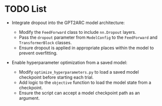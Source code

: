 # TODO List

- Integrate dropout into the GPT2ARC model architecture:
  - Modify the `FeedForward` class to include `nn.Dropout` layers.
  - Pass the `dropout` parameter from `ModelConfig` to the `FeedForward` and `TransformerBlock` classes.
  - Ensure dropout is applied in appropriate places within the model to prevent overfitting.

- Enable hyperparameter optimization from a saved model:
  - Modify `optimize_hyperparameters.py` to load a saved model checkpoint before starting each trial.
  - Add logic to the `objective` function to load the model state from a checkpoint.
  - Ensure the script can accept a model checkpoint path as an argument.
